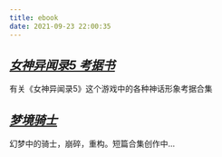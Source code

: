 ```yaml
---
title: ebook
date: 2021-09-23 22:00:35
---
```


*[女神异闻录5 考据书](https://betta0801.gitbook.io/persona5/)*
-----

有关《女神异闻录5》这个游戏中的各种神话形象考据合集


*[梦境骑士](/dream)*
-----

幻梦中的骑士，崩碎，重构。短篇合集创作中...
